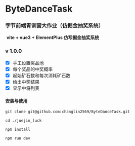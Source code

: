 # ByteDanceTask

### 字节前端青训营大作业（仿掘金抽奖系统）

​	**vite + vue3  + ElementPlus 仿写掘金抽奖系统**

### v  1.0.0

- [x] 手工设置奖品池
- [x] 每个奖品的中奖概率
- [x] 起始矿石数和每次消耗矿石数
- [x] 给出中奖结果
- [x] 显示中将列表

#### 安装与使用

```
git clone git@github.com:changlin2569/ByteDanceTask.git

cd ./juejin_luck

npm install

npm run dev
```